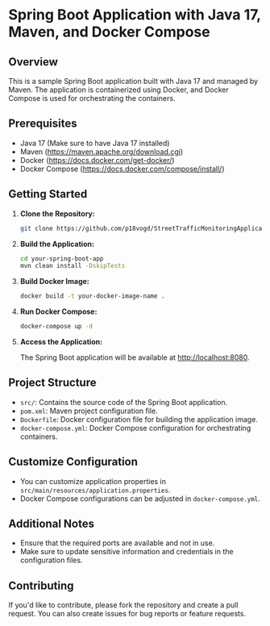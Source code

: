 # Spring Boot Application with Java 17, Maven, and Docker Compose

## Overview

This is a sample Spring Boot application built with Java 17 and managed by Maven. The application is containerized using Docker, and Docker Compose is used for orchestrating the containers.

## Prerequisites

- Java 17 (Make sure to have Java 17 installed)
- Maven (https://maven.apache.org/download.cgi)
- Docker (https://docs.docker.com/get-docker/)
- Docker Compose (https://docs.docker.com/compose/install/)

## Getting Started

1. **Clone the Repository:**

    ```bash
    git clone https://github.com/p18vogd/StreetTrafficMonitoringApplication.git
    ```

2. **Build the Application:**

    ```bash
    cd your-spring-boot-app
    mvn clean install -DskipTests
    ```

3. **Build Docker Image:**

    ```bash
    docker build -t your-docker-image-name .
    ```

4. **Run Docker Compose:**

    ```bash
    docker-compose up -d
    ```

5. **Access the Application:**

   The Spring Boot application will be available at [http://localhost:8080](http://localhost:8080).

## Project Structure

- `src/`: Contains the source code of the Spring Boot application.
- `pom.xml`: Maven project configuration file.
- `Dockerfile`: Docker configuration file for building the application image.
- `docker-compose.yml`: Docker Compose configuration for orchestrating containers.

## Customize Configuration

- You can customize application properties in `src/main/resources/application.properties`.
- Docker Compose configurations can be adjusted in `docker-compose.yml`.

## Additional Notes

- Ensure that the required ports are available and not in use.
- Make sure to update sensitive information and credentials in the configuration files.

## Contributing

If you'd like to contribute, please fork the repository and create a pull request. You can also create issues for bug reports or feature requests.
